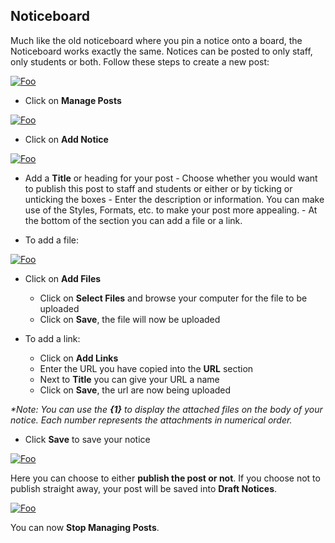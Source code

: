 ## **Noticeboard**

Much like the old noticeboard where you pin a notice onto a board, the Noticeboard works exactly the same.  Notices can be posted to only staff, only students or both.
Follow these steps to create a new post:

<a href="https://studentmanager.blob.core.windows.net/resources/7e3fc1b0-355b-4c18-9d83-5c38c4536697.png" rel="Manage Posts">![Foo](https://studentmanager.blob.core.windows.net/resources/7e3fc1b0-355b-4c18-9d83-5c38c4536697.png)
 </a>
 
 - Click on **Manage Posts**
   
 <a href="https://studentmanager.blob.core.windows.net/resources/fd1ecd1b-ea1a-4378-99ea-a7e80915db5f.png" rel="Manage Posts">![Foo](https://studentmanager.blob.core.windows.net/resources/fd1ecd1b-ea1a-4378-99ea-a7e80915db5f.png)
</a>   
  - Click on **Add Notice**
  
   <a href="https://studentmanager.blob.core.windows.net/resources/bb9c9b74-cd6d-49c4-a2d5-88547860df73.png" rel="Manage Posts">![Foo](https://studentmanager.blob.core.windows.net/resources/bb9c9b74-cd6d-49c4-a2d5-88547860df73.png)
</a>   

   - Add a **Title** or heading for your post
    - Choose whether you would want to publish this post to staff and students or either or by ticking or unticking the boxes
    - Enter the description or information.  You can make use of the Styles, Formats, etc. to make your post more appealing.
    - At the bottom of the section you can add a file or a link.  

   - To add a file:

<a href="https://studentmanager.blob.core.windows.net/resources/c32eafa2-e359-4483-a5bb-4f35ec2da2c1.png" rel="Manage Posts">![Foo](https://studentmanager.blob.core.windows.net/resources/c32eafa2-e359-4483-a5bb-4f35ec2da2c1.png)
   </a>

- Click on **Add Files**
	- Click on **Select Files** and browse your computer for the file to be uploaded
	 - Click on **Save**, the file will now be uploaded

 - To add a link:
	- Click on **Add Links**
	- Enter the URL you have copied into the **URL** section
	- Next to **Title** you can give your URL a name
	- Click on **Save**, the url are now being uploaded
  
_*Note: You can use the **{1}** to display the attached files on the body of your notice.  Each number represents the attachments in numerical order._

  - Click **Save** to save your notice

<a href="https://studentmanager.blob.core.windows.net/resources/ca728357-480e-4656-bbf3-a80656847572.png" rel="Manage Posts">![Foo](https://studentmanager.blob.core.windows.net/resources/ca728357-480e-4656-bbf3-a80656847572.png)
   </a>

Here you can choose to either **publish the post or not**.  If you choose not to publish straight away, your post will be saved into **Draft Notices**.

   <a href="https://studentmanager.blob.core.windows.net/resources/d0466516-bdda-43ec-849b-a192c269ede6.png" rel="Manage Posts">![Foo](https://studentmanager.blob.core.windows.net/resources/d0466516-bdda-43ec-849b-a192c269ede6.png)
   </a>

You can now **Stop Managing Posts**.


<!--stackedit_data:
eyJoaXN0b3J5IjpbLTIwMTY4MzEzODAsMTAwNDU5NzY0NCw4MD
UxODIyMDgsMTc2OTgzOTc4MywxODE5MjkzMjU2LDY1NzU1NzQw
MCwtMTAxMDY0Mjk3OCwtNzIyNTEyMzc5LDk2MDk5MDI1MCwtMT
MxMzgyMjgzMV19
-->